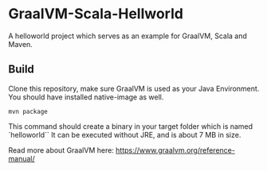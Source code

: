 # GraalVM-Scala-Hellworld

A helloworld project which serves as an example for GraalVM, Scala and Maven.

## Build

Clone this repository, make sure GraalVM is used as your Java Environment. You should have installed native-image as well.

    mvn package 
    
This command should create a binary in your target folder which is named `helloworld`` It can be executed without JRE, and is about 7 MB in size.

Read more about GraalVM here: https://www.graalvm.org/reference-manual/

    